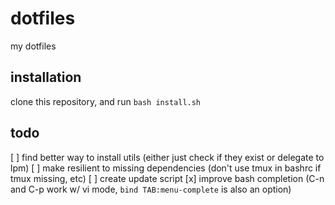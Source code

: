 # dotfiles
my dotfiles

## installation
clone this repository, and run `bash install.sh`

## todo
[ ] find better way to install utils (either just check if they exist or delegate to lpm)
[ ] make resilient to missing dependencies (don't use tmux in bashrc if tmux missing, etc)
[ ] create update script
[x] improve bash completion (C-n and C-p work w/ vi mode, `bind TAB:menu-complete` is also an option)
